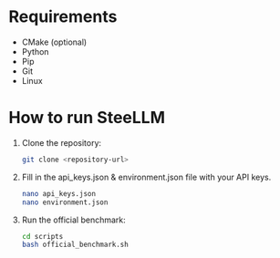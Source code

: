 # Requirements

- CMake (optional)
- Python
- Pip
- Git
- Linux

# How to run SteeLLM

1. Clone the repository:

   ```bash
   git clone <repository-url>
   ```

2. Fill in the api_keys.json & environment.json file with your API keys.

   ```bash
   nano api_keys.json
   nano environment.json
   ```

3. Run the official benchmark:
   ```bash
   cd scripts
   bash official_benchmark.sh
   ```
